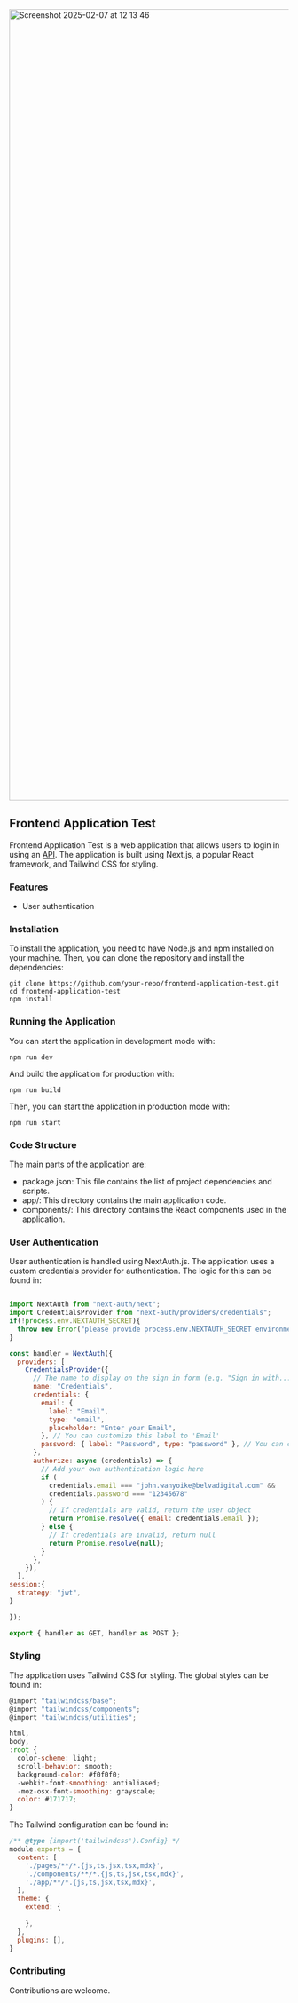 <img width="1426" alt="Screenshot 2025-02-07 at 12 13 46" src="https://github.com/user-attachments/assets/aea7ac83-416d-43a6-b16f-0ec80c061fea" />


## Frontend Application Test

Frontend Application Test is a web application that allows users to login in using an [API](https://app.axis.africa/api/user/login). The application is built using Next.js, a popular React framework, and Tailwind CSS for styling. 

### Features

- User authentication

### Installation

To install the application, you need to have Node.js and npm installed on your machine. Then, you can clone the repository and install the dependencies:

```
git clone https://github.com/your-repo/frontend-application-test.git
cd frontend-application-test
npm install
```

### Running the Application

You can start the application in development mode with:

```
npm run dev
```
And build the application for production with:

```
npm run build
```
Then, you can start the application in production mode with:

```
npm run start
```

### Code Structure

The main parts of the application are:

* package.json: This file contains the list of project dependencies and scripts.
* app/: This directory contains the main application code.
* components/: This directory contains the React components used in the application. 

### User Authentication

User authentication is handled using NextAuth.js. The application uses a custom credentials provider for authentication. The logic for this can be found in:

```javascript

import NextAuth from "next-auth/next";
import CredentialsProvider from "next-auth/providers/credentials";
if(!process.env.NEXTAUTH_SECRET){
  throw new Error("please provide process.env.NEXTAUTH_SECRET environment variable");
}

const handler = NextAuth({
  providers: [
    CredentialsProvider({
      // The name to display on the sign in form (e.g. "Sign in with...")
      name: "Credentials",
      credentials: {
        email: {
          label: "Email",
          type: "email",
          placeholder: "Enter your Email",
        }, // You can customize this label to 'Email'
        password: { label: "Password", type: "password" }, // You can customize this label to 'Password'
      },
      authorize: async (credentials) => {
        // Add your own authentication logic here
        if (
          credentials.email === "john.wanyoike@belvadigital.com" &&
          credentials.password === "12345678"
        ) {
          // If credentials are valid, return the user object
          return Promise.resolve({ email: credentials.email });
        } else {
          // If credentials are invalid, return null
          return Promise.resolve(null);
        }
      },
    }),
  ],
session:{
  strategy: "jwt",
}

});

export { handler as GET, handler as POST };


```

### Styling

The application uses Tailwind CSS for styling. The global styles can be found in:

```javascript
@import "tailwindcss/base";
@import "tailwindcss/components";
@import "tailwindcss/utilities";

html,
body,
:root {
  color-scheme: light;
  scroll-behavior: smooth;
  background-color: #f0f0f0;
  -webkit-font-smoothing: antialiased;
  -moz-osx-font-smoothing: grayscale;
  color: #171717;
}

```
The Tailwind configuration can be found in:
```javascript
/** @type {import('tailwindcss').Config} */
module.exports = {
  content: [
    './pages/**/*.{js,ts,jsx,tsx,mdx}',
    './components/**/*.{js,ts,jsx,tsx,mdx}',
    './app/**/*.{js,ts,jsx,tsx,mdx}',
  ],
  theme: {
    extend: {
     
    },
  },
  plugins: [],
}
```
### Contributing

Contributions are welcome. 
